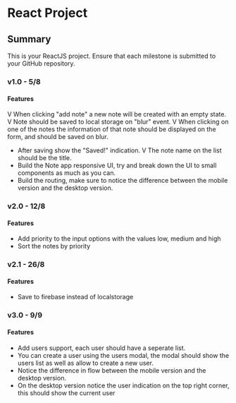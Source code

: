 # React Project

## Summary

This is your ReactJS project. Ensure that each milestone is submitted to your GitHub repository.

### v1.0 - 5/8

#### Features

V When clicking "add note" a new note will be created with an empty state.
V Note should be saved to local storage on "blur" event.
V When clicking on one of the notes the information of that note should be displayed on the form, and should be saved on blur.
- After saving show the "Saved!" indication.
V The note name on the list should be the title.
- Build the Note app responsive UI, try and break down the UI to small components as much as you can.
- Build the routing, make sure to notice the difference between the mobile version and the desktop version.

### v2.0 - 12/8

#### Features

- Add priority to the input options with the values low, medium and high
- Sort the notes by priority

### v2.1 - 26/8

#### Features

- Save to firebase instead of localstorage

### v3.0 - 9/9

#### Features

- Add users support, each user should have a seperate list.
- You can create a user using the users modal, the modal should show the users list as well as allow to create a new user.
- Notice the difference in flow between the mobile version and the desktop version.
- On the desktop version notice the user indication on the top right corner, this should show the current user